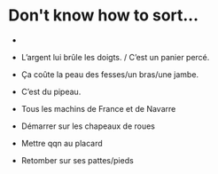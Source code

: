 # Don't know how to sort...


+ 

+ L’argent lui brûle les doigts. / C’est un panier percé.

+ Ça coûte la peau des fesses/un bras/une jambe.

+ C’est du pipeau.

+ Tous les machins de France et de Navarre

+ Démarrer sur les chapeaux de roues

+ Mettre qqn au placard

+ Retomber sur ses pattes/pieds

